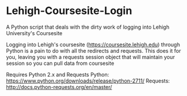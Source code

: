 # Lehigh-Coursesite-Login
A Python script that deals with the dirty work of logging into Lehigh University's Coursesite

Logging into Lehigh's coursesite (https://coursesite.lehigh.edu) through Python is a pain to do with all the redirects and requests. This does it for you, leaving you with a requests session object that will maintain your session so you can pull data from coursesite

Requires Python 2.x and Requests
  Python: https://www.python.org/downloads/release/python-2711/
  Requests: http://docs.python-requests.org/en/master/
